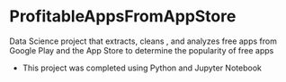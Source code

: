 # ProfitableAppsFromAppStore
Data Science project that extracts, cleans , and analyzes free apps from Google Play and the App Store to determine the popularity of free apps

- This project was completed using Python and Jupyter Notebook
